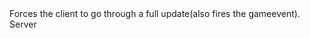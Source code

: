 <function name="OnRequestFullUpdate" parent="CBaseClient" type="classfunc">
	<description>
		Forces the client to go through a full update(also fires the gameevent).  
		<added version="0.7"></added>
	</description>
	<realm>Server</realm>
</function>